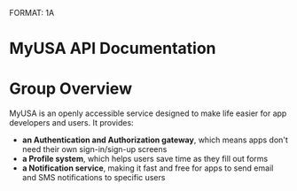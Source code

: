 FORMAT: 1A

# MyUSA API Documentation

# Group Overview

MyUSA is an openly accessible service designed to make life easier for app developers and users. It provides:
* **an Authentication and Authorization gateway**, which means apps don't need their own sign-in/sign-up screens
* **a Profile system**, which helps users save time as they fill out forms
* **a Notification service**, making it fast and free for apps to send email and SMS notifications to specific users
